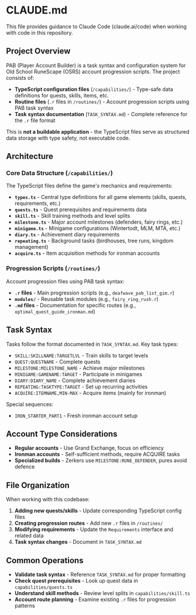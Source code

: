 # CLAUDE.md

This file provides guidance to Claude Code (claude.ai/code) when working with code in this repository.

## Project Overview

PAB (Player Account Builder) is a task syntax and configuration system for Old School RuneScape (OSRS) account progression scripts. The project consists of:

- **TypeScript configuration files** (`/capabilities/`) - Type-safe data definitions for quests, skills, items, etc.
- **Routine files** (`.r` files in `/routines/`) - Account progression scripts using PAB task syntax
- **Task syntax documentation** (`TASK_SYNTAX.md`) - Complete reference for the `.r` file format

This is **not a buildable application** - the TypeScript files serve as structured data storage with type safety, not executable code.

## Architecture

### Core Data Structure (`/capabilities/`)

The TypeScript files define the game's mechanics and requirements:

- **`types.ts`** - Central type definitions for all game elements (skills, quests, requirements, etc.)
- **`quests.ts`** - Quest prerequisites and requirements data
- **`skill.ts`** - Skill training methods and level splits
- **`milestone.ts`** - Major account milestones (defenders, fairy rings, etc.)
- **`minigame.ts`** - Minigame configurations (Wintertodt, MLM, MTA, etc.)
- **`diary.ts`** - Achievement diary requirements
- **`repeating.ts`** - Background tasks (birdhouses, tree runs, kingdom management)
- **`acquire.ts`** - Item acquisition methods for ironman accounts

### Progression Scripts (`/routines/`)

Account progression files using PAB task syntax:
- **`.r` files** - Main progression scripts (e.g., `deafwave_pab_list_gim.r`)
- **`modules/`** - Reusable task modules (e.g., `fairy_ring_rush.r`)
- **`.md` files** - Documentation for specific routes (e.g., `optimal_quest_guide_ironman.md`)

## Task Syntax

Tasks follow the format documented in `TASK_SYNTAX.md`. Key task types:

- `SKILL:SKILLNAME:TARGETLVL` - Train skills to target levels
- `QUEST:QUESTNAME` - Complete quests
- `MILESTONE:MILESTONE_NAME` - Achieve major milestones
- `MINIGAME:GAMENAME:TARGET` - Participate in minigames
- `DIARY:DIARY_NAME` - Complete achievement diaries
- `REPEATING:TASKTYPE:TARGET` - Set up recurring activities
- `ACQUIRE:ITEMNAME,MIN-MAX` - Acquire items (mainly for ironman)

Special sequences:
- `IRON_STARTER_PART1` - Fresh ironman account setup

## Account Type Considerations

- **Regular accounts** - Use Grand Exchange, focus on efficiency
- **Ironman accounts** - Self-sufficient methods, require ACQUIRE tasks
- **Specialized builds** - Zerkers use `MILESTONE:RUNE_DEFENDER`, pures avoid defence

## File Organization

When working with this codebase:

1. **Adding new quests/skills** - Update corresponding TypeScript config files
2. **Creating progression routes** - Add new `.r` files in `/routines/`
3. **Modifying requirements** - Update the `Requirements` interface and related data
4. **Task syntax changes** - Document in `TASK_SYNTAX.md`

## Common Operations

- **Validate task syntax** - Reference `TASK_SYNTAX.md` for proper formatting
- **Check quest prerequisites** - Look up quest data in `capabilities/quests.ts`
- **Understand skill methods** - Review level splits in `capabilities/skill.ts`
- **Account route planning** - Examine existing `.r` files for progression patterns